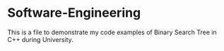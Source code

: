 # Software-Engineering
This is a file to demonstrate my code examples of Binary Search Tree in C++ during University.
